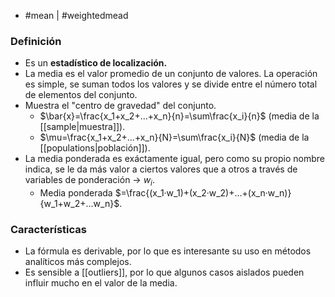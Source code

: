 - #mean | #weightedmead

### Definición
- Es un **estadístico de localización.**
- La media es el valor promedio de un conjunto de valores. La operación es simple, se suman todos los valores y se divide entre el número total de elementos del conjunto.
- Muestra el "centro de gravedad" del conjunto.
	- $\bar{x}=\frac{x_1+x_2+...+x_n}{n}=\sum\frac{x_i}{n}$ (media de la [[sample|muestra]]).
	- $\mu=\frac{x_1+x_2+...+x_n}{N}=\sum\frac{x_i}{N}$ (media de la [[populations|población]]). 
- La media ponderada es exáctamente igual, pero como su propio nombre indica, se le da más valor a ciertos valores que a otros a través de variables de ponderación -> $w_i$.
	- Media ponderada $=\frac{(x_1·w_1)+(x_2·w_2)+...+(x_n·w_n)}{w_1+w_2+...w_n}$.

### Características
- La fórmula es derivable, por lo que es interesante su uso en métodos analíticos más complejos.
- Es sensible a [[outliers]], por lo que algunos casos aislados pueden influir mucho en el valor de la media.